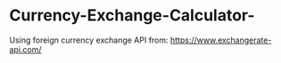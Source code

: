 # Currency-Exchange-Calculator-
Using foreign currency exchange API from: https://www.exchangerate-api.com/
